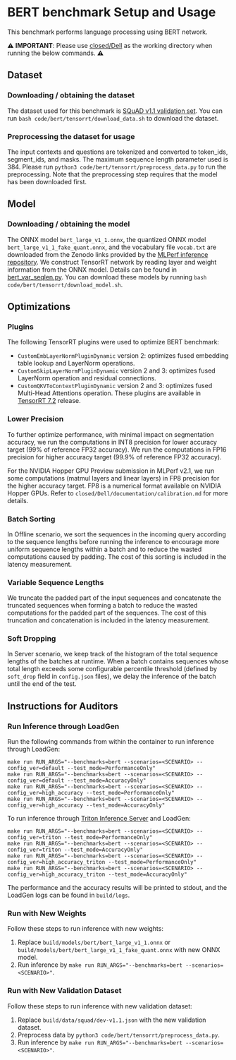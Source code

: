 # BERT benchmark Setup and Usage

This benchmark performs language processing using BERT network.

:warning: **IMPORTANT**: Please use [closed/Dell](closed/Dell) as the working directory when
running the below commands. :warning:

## Dataset

### Downloading / obtaining the dataset

The dataset used for this benchmark is [SQuAD v1.1 validation set](https://github.com/rajpurkar/SQuAD-explorer/raw/master/dataset/dev-v1.1.json). You can run `bash code/bert/tensorrt/download_data.sh` to download the dataset.

### Preprocessing the dataset for usage

The input contexts and questions are tokenized and converted to token_ids, segment_ids, and masks. The maximum sequence length parameter used is 384. Please run `python3 code/bert/tensorrt/preprocess_data.py` to run the preprocessing. Note that the preprocessing step requires that the model has been downloaded first.

## Model

### Downloading / obtaining the model

The ONNX model `bert_large_v1_1.onnx`, the quantized ONNX model `bert_large_v1_1_fake_quant.onnx`, and the vocabulary file `vocab.txt` are downloaded from the Zenodo links provided by the [MLPerf inference repository](https://github.com/mlcommons/inference/tree/master/language/bert). We construct TensorRT network by reading layer and weight information from the ONNX model. Details can be found in [bert_var_seqlen.py](bert_var_seqlen.py). You can download these models by running `bash code/bert/tensorrt/download_model.sh`.

## Optimizations

### Plugins

The following TensorRT plugins were used to optimize BERT benchmark:
- `CustomEmbLayerNormPluginDynamic` version 2: optimizes fused embedding table lookup and LayerNorm operations.
- `CustomSkipLayerNormPluginDynamic` version 2 and 3: optimizes fused LayerNorm operation and residual connections.
- `CustomQKVToContextPluginDynamic` version 2 and 3: optimizes fused Multi-Head Attentions operation.
These plugins are available in [TensorRT 7.2](https://developer.nvidia.com/tensorrt) release.

### Lower Precision

To further optimize performance, with minimal impact on segmentation accuracy, we run the computations in INT8 precision for lower accuracy target (99% of reference FP32 accuracy).
We run the computations in FP16 precision for higher accuracy target (99.9% of reference FP32 accuracy).

For the NVIDIA Hopper GPU Preview submission in MLPerf v2.1, we run some computations (matmul layers and linear layers) in FP8 precision for the higher accuracy target. FP8 is a numerical format available on NVIDIA Hopper GPUs. Refer to `closed/Dell/documentation/calibration.md` for more details.

### Batch Sorting

In Offline scenario, we sort the sequences in the incoming query according to the sequence lengths before running the inference to encourage more uniform sequence lengths within a batch and to reduce the wasted computations caused by padding.
The cost of this sorting is included in the latency measurement.

### Variable Sequence Lengths

We truncate the padded part of the input sequences and concatenate the truncated sequences when forming a batch to reduce the wasted computations for the padded part of the sequences.
The cost of this truncation and concatenation is included in the latency measurement.

### Soft Dropping

In Server scenario, we keep track of the histogram of the total sequence lengths of the batches at runtime. When a batch contains sequences whose total length exceeds some configurable percentile threshold (defined by `soft_drop` field in `config.json` files), we delay the inference of the batch until the end of the test.

## Instructions for Auditors

### Run Inference through LoadGen

Run the following commands from within the container to run inference through LoadGen:

```
make run RUN_ARGS="--benchmarks=bert --scenarios=<SCENARIO> --config_ver=default --test_mode=PerformanceOnly"
make run RUN_ARGS="--benchmarks=bert --scenarios=<SCENARIO> --config_ver=default --test_mode=AccuracyOnly"
make run RUN_ARGS="--benchmarks=bert --scenarios=<SCENARIO> --config_ver=high_accuracy --test_mode=PerformanceOnly"
make run RUN_ARGS="--benchmarks=bert --scenarios=<SCENARIO> --config_ver=high_accuracy --test_mode=AccuracyOnly"
```

To run inference through [Triton Inference Server](https://github.com/triton-inference-server/server) and LoadGen:

```
make run RUN_ARGS="--benchmarks=bert --scenarios=<SCENARIO> --config_ver=triton --test_mode=PerformanceOnly"
make run RUN_ARGS="--benchmarks=bert --scenarios=<SCENARIO> --config_ver=triton --test_mode=AccuracyOnly"
make run RUN_ARGS="--benchmarks=bert --scenarios=<SCENARIO> --config_ver=high_accuracy_triton --test_mode=PerformanceOnly"
make run RUN_ARGS="--benchmarks=bert --scenarios=<SCENARIO> --config_ver=high_accuracy_triton --test_mode=AccuracyOnly"
```

The performance and the accuracy results will be printed to stdout, and the LoadGen logs can be found in `build/logs`.

### Run with New Weights

Follow these steps to run inference with new weights:

1. Replace `build/models/bert/bert_large_v1_1.onnx` or `build/models/bert/bert_large_v1_1_fake_quant.onnx` with new ONNX model.
2. Run inference by `make run RUN_ARGS="--benchmarks=bert --scenarios=<SCENARIO>"`.

### Run with New Validation Dataset

Follow these steps to run inference with new validation dataset:

1. Replace `build/data/squad/dev-v1.1.json` with the new validation dataset.
2. Preprocess data by `python3 code/bert/tensorrt/preprocess_data.py`.
3. Run inference by `make run RUN_ARGS="--benchmarks=bert --scenarios=<SCENARIO>"`.
